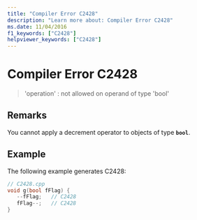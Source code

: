 ```yaml
---
title: "Compiler Error C2428"
description: "Learn more about: Compiler Error C2428"
ms.date: 11/04/2016
f1_keywords: ["C2428"]
helpviewer_keywords: ["C2428"]
---
```

# Compiler Error C2428

> 'operation' : not allowed on operand of type 'bool'

## Remarks

You cannot apply a decrement operator to objects of type **`bool`**.

## Example

The following example generates C2428:

```cpp
// C2428.cpp
void g(bool fFlag) {
   --fFlag;   // C2428
   fFlag--;   // C2428
}
```
